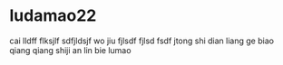 # ludamao22
cai lldff
flksjlf 
sdfjldsjf
wo jiu fjlsdf
fjlsd fsdf
jtong shi dian liang ge biao qiang 
qiang shiji an lin bie 
lumao
